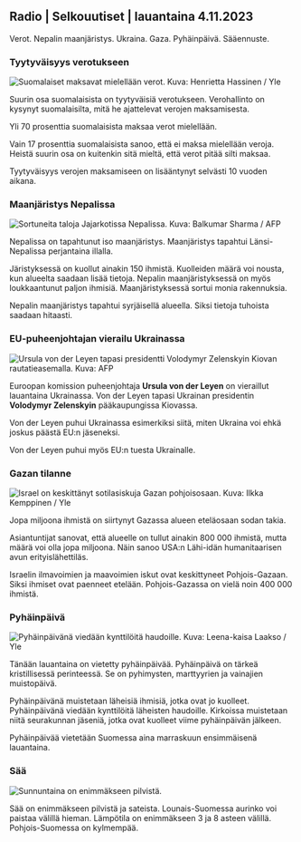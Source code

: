 Radio \| Selkouutiset \| lauantaina 4.11.2023
---------------------------------------------

Verot. Nepalin maanjäristys. Ukraina. Gaza. Pyhäinpäivä. Sääennuste.

### Tyytyväisyys verotukseen

![Suomalaiset maksavat mielellään verot. Kuva: Henrietta Hassinen / Yle](https://images.cdn.yle.fi/image/upload/c_crop,h_3061,w_5443,x_0,y_226/ar_1.7777777777777777,c_fill,g_faces,h_675,w_1200/dpr_1.0/q_auto:eco/f_auto/fl_lossy/v1692510416/39-115736664dc9b0569c81)

Suurin osa suomalaisista on tyytyväisiä verotukseen. Verohallinto on kysynyt suomalaisilta, mitä he ajattelevat verojen maksamisesta.

Yli 70 prosenttia suomalaisista maksaa verot mielellään.

Vain 17 prosenttia suomalaisista sanoo, että ei maksa mielellään veroja. Heistä suurin osa on kuitenkin sitä mieltä, että verot pitää silti maksaa.

Tyytyväisyys verojen maksamiseen on lisääntynyt selvästi 10 vuoden aikana.

### Maanjäristys Nepalissa

![Sortuneita taloja Jajarkotissa Nepalissa. Kuva: Balkumar Sharma / AFP](https://images.cdn.yle.fi/image/upload/c_crop,h_1350,w_2400,x_0,y_51/ar_1.7777777777777777,c_fill,g_faces,h_675,w_1200/dpr_1.0/q_auto:eco/f_auto/fl_lossy/v1699091137/39-1195827654612690580a)

Nepalissa on tapahtunut iso maanjäristys. Maanjäristys tapahtui Länsi-Nepalissa perjantaina illalla.

Järistyksessä on kuollut ainakin 150 ihmistä. Kuolleiden määrä voi nousta, kun alueelta saadaan lisää tietoja. Nepalin maanjäristyksessä on myös loukkaantunut paljon ihmisiä. Maanjäristyksessä sortui monia rakennuksia.

Nepalin maanjäristys tapahtui syrjäisellä alueella. Siksi tietoja tuhoista saadaan hitaasti.

### EU-puheenjohtajan vierailu Ukrainassa

![Ursula von der Leyen tapasi presidentti Volodymyr Zelenskyin Kiovan rautatieasemalla. Kuva: AFP](https://images.cdn.yle.fi/image/upload/c_crop,h_1687,w_3000,x_0,y_305/ar_1.7777777777777777,c_fill,g_faces,h_675,w_1200/dpr_1.0/q_auto:eco/f_auto/fl_lossy/v1699098434/39-119583265462e51258c1)

Euroopan komission puheenjohtaja **Ursula von der Leyen** on vieraillut lauantaina Ukrainassa. Von der Leyen tapasi Ukrainan presidentin **Volodymyr Zelenskyin** pääkaupungissa Kiovassa.

Von der Leyen puhui Ukrainassa esimerkiksi siitä, miten Ukraina voi ehkä joskus päästä EU:n jäseneksi.

Von der Leyen puhui myös EU:n tuesta Ukrainalle.

### Gazan tilanne

![Israel on keskittänyt sotilasiskuja Gazan pohjoisosaan. Kuva: Ilkka Kemppinen / Yle](https://images.cdn.yle.fi/image/upload/c_crop,h_1121,w_1994,x_5,y_0/ar_1.7777777777777777,c_fill,g_faces,h_675,w_1200/dpr_1.0/q_auto:eco/f_auto/fl_lossy/v1699023208/39-1195711654506b2bc2d4)

Jopa miljoona ihmistä on siirtynyt Gazassa alueen eteläosaan sodan takia.

Asiantuntijat sanovat, että alueelle on tullut ainakin 800 000 ihmistä, mutta määrä voi olla jopa miljoona. Näin sanoo USA:n Lähi-idän humanitaarisen avun erityislähettiläs.

Israelin ilmavoimien ja maavoimien iskut ovat keskittyneet Pohjois-Gazaan. Siksi ihmiset ovat paenneet etelään. Pohjois-Gazassa on vielä noin 400 000 ihmistä.

### Pyhäinpäivä

![Pyhäinpäivänä viedään kynttilöitä haudoille. Kuva: Leena-kaisa Laakso / Yle](https://images.cdn.yle.fi/image/upload/c_crop,h_2268,w_4032,x_0,y_435/ar_1.7777777777777777,c_fill,g_faces,h_675,w_1200/dpr_1.0/q_auto:eco/f_auto/fl_lossy/v1699101771/39-119586665463c1d71d1c)

Tänään lauantaina on vietetty pyhäinpäivää. Pyhäinpäivä on tärkeä kristillisessä perinteessä. Se on pyhimysten, marttyyrien ja vainajien muistopäivä.

Pyhäinpäivänä muistetaan läheisiä ihmisiä, jotka ovat jo kuolleet. Pyhäinpäivänä viedään kynttilöitä läheisten haudoille. Kirkoissa muistetaan niitä seurakunnan jäseniä, jotka ovat kuolleet viime pyhäinpäivän jälkeen.

Pyhäinpäivää vietetään Suomessa aina marraskuun ensimmäisenä lauantaina.

### Sää

![Sunnuntaina on enimmäkseen pilvistä.](https://images.cdn.yle.fi/image/upload/c_crop,h_1080,w_1919,x_0,y_0/ar_1.7777777777777777,c_fill,g_faces,h_675,w_1200/dpr_1.0/q_auto:eco/f_auto/fl_lossy/v1699111715/39-1195891654662ff4432c)

Sää on enimmäkseen pilvistä ja sateista. Lounais-Suomessa aurinko voi paistaa välillä hieman. Lämpötila on enimmäkseen 3 ja 8 asteen välillä. Pohjois-Suomessa on kylmempää.
